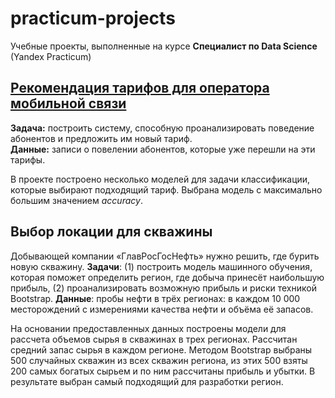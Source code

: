 # practicum-projects
Учебные проекты, выполненные на курсе **Специалист по Data Science** (Yandex Practicum)

## [Рекомендация тарифов для оператора мобильной связи](https://github.com/mayarosl/practicum-projects/blob/main/telecom_recommentations.ipynb)
**Задача:** построить систему, способную проанализировать поведение абонентов и предложить им новый тариф.  
**Данные:** записи о повелении абонентов, которые уже перешли на эти тарифы.

В проекте построено несколько моделей для задачи классификации, которые выбирают подходящий тариф. Выбрана модель с максимально большим значением *accuracy*.


## Выбор локации для скважины
Добывающей компании «ГлавРосГосНефть» нужно решить, где бурить новую скважину. **Задачи**: (1) построить модель машинного обучения, которая поможет определить регион, где добыча принесёт наибольшую прибыль, (2) проанализировать возможную прибыль и риски техникой Bootstrap.
**Данные**: пробы нефти в трёх регионах: в каждом 10 000 месторождений с измерениями качества нефти и объёма её запасов.

На основании предоставленных данных построены модели для рассчета объемов сырья в скважинах в трех регионах. Рассчитан средний запас сырья в каждом регионе.
Методом Bootstrap выбраны 500 случайных скважин из всех скважин региона, из этих 500 взяты 200 самых богатых сырьем и по ним рассчитаны прибыль и убытки. В результате выбран самый подходящий для разработки регион.
